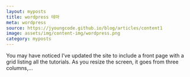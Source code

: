 ```yaml
---
layout: myposts
title: wordpress 테마
meta: wordpress
source: https://jyoungcode.github.io/blog/articles/content1
image: assets/img/content-img/wordpress.png
category: myposts
---
```


You may have noticed I’ve updated the site to include a front page with a grid listing all the tutorials. As you resize the screen, it goes from three columns,…